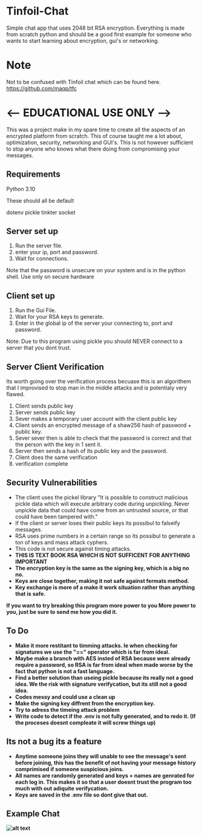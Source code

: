 # Tinfoil-Chat
Simple chat app that uses 2048 bit RSA encryption. Everything is made from scratch python and should be a good first example for someone who wants to start learning about encryption, gui's or networking.

# Note

Not to be confused with Tinfoil chat which can be found here.
https://github.com/maqp/tfc

# <-- EDUCATIONAL USE ONLY -->

This was a project make in my spare time to create all the aspects of an encrypted platform from scratch. This of course taught me a lot about, optimization, security, networking and GUI's. This is not however sufficient to stop anyone who knows what there doing from compromising your messages.

## Requirements 
Python 3.10

These should all be default

dotenv 
pickle
tinkter
socket


## Server set up

1) Run the server file.
2) enter your ip, port and password.
3) Wait for connections.

Note that the password is unsecure on your system and is in the python shell. Use only on secure hardware



## Client set up

1) Run the Gui File.
2) Wait for your RSA keys to generate.
3) Enter in the global ip of the server your connecting to, port and password.

Note: Due to this program using pickle you should NEVER connect to a server that you dont trust.


## Server Client Verification 

Its worth going over the verification process becuase this is an algorithem that I improvised to stop man in the middle attacks and is potentialy very flawed.

1. Client sends public key
2. Server sends public key
3. Sever makes a temporary user account with the client public key
4. Client sends an encrypted message of a shaw256 hash of password + public key. 
5. Sever sever then is able to check that the password is correct and that the person with the key in 1 sent it.
6. Server then sends a hash of its public key and the password.
7. Client does the same verification
8. verification complete



## Security Vulnerabilities 

* The client uses the pickel library "It is possible to construct malicious pickle data which will execute arbitrary code during unpickling. Never unpickle data that could have come from an untrusted source, or that could have been tampered with."
* If the client or server loses their public keys its possibul to falseify messages. 
* RSA uses prime numbers in a certain range so its possibul to generate a ton of keys and mass attack cyphers.
* This code is not secure against timing attacks.
* <b> THIS IS TEXT BOOK RSA WHICH IS NOT SUFFICENT FOR ANYTHING IMPORTANT 
* The encryption key is the same as the signing key, which is a big no no.
* Keys are close together, making it not safe against fermats method.
* Key exchange is more of a make it work situation rather than anything that is safe.

If you want to try breaking this program more power to you More power to you, just be sure to send me how you did it.




## To Do
* Make it more restitant to timming attacks. Ie when checking for signatures we use the  "=="  operator which is far from ideal.
* Maybe make a branch with AES insted of RSA because were already require a password, so RSA is far from ideal when made worse by the fact that python is not a fast language. 
* Find a better solution than useing pickle because its really not a good idea. We the risk with signature verifycation, but its still not a good idea.
* Codes messy and could use a clean up
* Make the signing key diffrent from the encryption key.
* Try to adress the timeing attack problem
* Write code to detect if the .env is not fully generated, and to redo it. (If the proceses doesnt compleate it will screw things up)


## Its not a bug its a feature 

* Anytime someone joins they will unable to see the message's sent before joining, this has the benefit of not having your message history comprimised if someone suspicious joins.
* All names are randomly generated and keys + names are genrated for each log in. This makes it so that a user doesnt trust the program too much with out adiquite verifycation.
* Keys are saved in the .env file so dont give that out.



## Example Chat
![alt text](https://i.imgur.com/yAv1Ynx.png)













